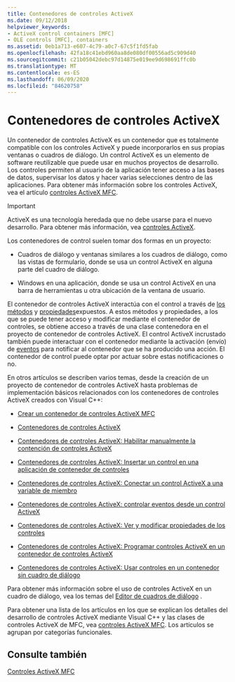 ```yaml
---
title: Contenedores de controles ActiveX
ms.date: 09/12/2018
helpviewer_keywords:
- ActiveX control containers [MFC]
- OLE controls [MFC], containers
ms.assetid: 0eb1a713-e607-4c79-a0c7-67c5f1fd5fab
ms.openlocfilehash: 42fa18c41ebd960aa8de080df00556ad5c909d40
ms.sourcegitcommit: c21b05042debc97d14875e019ee9d698691ffc0b
ms.translationtype: MT
ms.contentlocale: es-ES
ms.lasthandoff: 06/09/2020
ms.locfileid: "84620758"
---
```

# <a name="activex-control-containers"></a>Contenedores de controles ActiveX

Un contenedor de controles ActiveX es un contenedor que es totalmente compatible con los controles ActiveX y puede incorporarlos en sus propias ventanas o cuadros de diálogo. Un control ActiveX es un elemento de software reutilizable que puede usar en muchos proyectos de desarrollo. Los controles permiten al usuario de la aplicación tener acceso a las bases de datos, supervisar los datos y hacer varias selecciones dentro de las aplicaciones. Para obtener más información sobre los controles ActiveX, vea el artículo [controles ActiveX MFC](mfc-activex-controls.md).

>[!IMPORTANT]
> ActiveX es una tecnología heredada que no debe usarse para el nuevo desarrollo. Para obtener más información, vea [controles ActiveX](activex-controls.md).

Los contenedores de control suelen tomar dos formas en un proyecto:

- Cuadros de diálogo y ventanas similares a los cuadros de diálogo, como las vistas de formulario, donde se usa un control ActiveX en alguna parte del cuadro de diálogo.

- Windows en una aplicación, donde se usa un control ActiveX en una barra de herramientas u otra ubicación de la ventana de usuario.

El contenedor de controles ActiveX interactúa con el control a través de [los métodos](mfc-activex-controls-methods.md) y [propiedades](mfc-activex-controls-properties.md)expuestos. A estos métodos y propiedades, a los que se puede tener acceso y modificar mediante el contenedor de controles, se obtiene acceso a través de una clase contenedora en el proyecto de contenedor de controles ActiveX. El control ActiveX incrustado también puede interactuar con el contenedor mediante la activación (envío) de [eventos](mfc-activex-controls-events.md) para notificar al contenedor que se ha producido una acción. El contenedor de control puede optar por actuar sobre estas notificaciones o no.

En otros artículos se describen varios temas, desde la creación de un proyecto de contenedor de controles ActiveX hasta problemas de implementación básicos relacionados con los contenedores de controles ActiveX creados con Visual C++:

- [Crear un contenedor de controles ActiveX MFC](reference/creating-an-mfc-activex-control-container.md)

- [Contenedores de controles ActiveX](containers-for-activex-controls.md)

- [Contenedores de controles ActiveX: Habilitar manualmente la contención de controles ActiveX](activex-control-containers-manually-enabling-activex-control-containment.md)

- [Contenedores de controles ActiveX: Insertar un control en una aplicación de contenedor de controles](inserting-a-control-into-a-control-container-application.md)

- [Contenedores de controles ActiveX: Conectar un control ActiveX a una variable de miembro](activex-control-containers-connecting-an-activex-control-to-a-member-variable.md)

- [Contenedores de controles ActiveX: controlar eventos desde un control ActiveX](activex-control-containers-handling-events-from-an-activex-control.md)

- [Contenedores de controles ActiveX: Ver y modificar propiedades de los controles](activex-control-containers-viewing-and-modifying-control-properties.md)

- [Contenedores de controles ActiveX: Programar controles ActiveX en un contenedor de controles ActiveX](programming-activex-controls-in-a-activex-control-container.md)

- [Contenedores de controles ActiveX: Usar controles en un contenedor sin cuadro de diálogo](activex-control-containers-using-controls-in-a-non-dialog-container.md)

Para obtener más información sobre el uso de controles ActiveX en un cuadro de diálogo, vea los temas del [Editor de cuadros de diálogo](../windows/dialog-editor.md) .

Para obtener una lista de los artículos en los que se explican los detalles del desarrollo de controles ActiveX mediante Visual C++ y las clases de controles ActiveX de MFC, vea [controles ActiveX MFC](mfc-activex-controls.md). Los artículos se agrupan por categorías funcionales.

## <a name="see-also"></a>Consulte también

[Controles ActiveX MFC](mfc-activex-controls.md)
